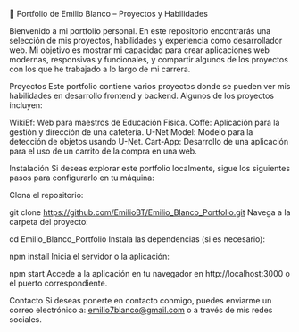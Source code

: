 🚀 Portfolio de Emilio Blanco – Proyectos y Habilidades

Bienvenido a mi portfolio personal. En este repositorio encontrarás una selección de mis proyectos, habilidades y experiencia como desarrollador web. Mi objetivo es mostrar mi capacidad para crear aplicaciones web modernas, responsivas y funcionales, y compartir algunos de los proyectos con los que he trabajado a lo largo de mi carrera.

Proyectos
Este portfolio contiene varios proyectos donde se pueden ver mis habilidades en desarrollo frontend y backend. Algunos de los proyectos incluyen:

WikiEf: Web para maestros de Educación Física.
Coffe: Aplicación para la gestión y dirección de una cafetería.
U-Net Model: Modelo para la detección de objetos usando U-Net.
Cart-App: Desarrollo de una aplicación para el uso de un carrito de la compra en una web.

Instalación
Si deseas explorar este portfolio localmente, sigue los siguientes pasos para configurarlo en tu máquina:

Clona el repositorio:

git clone https://github.com/EmilioBT/Emilio_Blanco_Portfolio.git
Navega a la carpeta del proyecto:

cd Emilio_Blanco_Portfolio
Instala las dependencias (si es necesario):

npm install
Inicia el servidor o la aplicación:

npm start
Accede a la aplicación en tu navegador en http://localhost:3000 o el puerto correspondiente.

Contacto
Si deseas ponerte en contacto conmigo, puedes enviarme un correo electrónico a: emilio7blanco@gmail.com o a través de mis redes sociales.

